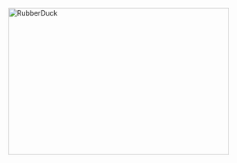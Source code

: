 <img src="https://search.pstatic.net/common/?src=http%3A%2F%2Fblogfiles.naver.net%2FMjAyMjA1MjdfOSAg%2FMDAxNjUzNjQwMTQ2ODE2.tqRqU7hlym1BB8pTyc8Ur-o_TmCIGfgkpX_Bnsx0qzog.Nm5KfVizB7zv7QLahDnB4jtnqyuHyBjMDhgjDkopU5Qg.JPEG.niania00%2FIMG%25A3%25DF20220527%25A3%25DF172812%25A3%25DF957.jpg&type=a340" width="450px" height="300px" title="px(픽셀) 크기 설정" alt="RubberDuck"></img><br/>
